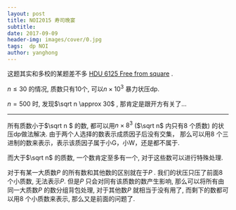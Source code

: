 ```yaml
---
layout: post
title: NOI2015 寿司晚宴
subtitle: 
date: 2017-09-09
header-img: images/cover/0.jpg
tags:  dp NOI
author: yanghong
---
```




这题其实和多校的某题差不多 [HDU  6125 Free from square](http://acm.hdu.edu.cn/showproblem.php?pid=6125) . 

$n \le 30$ 的情况, 质数只有10个, 可以$n \times 10 ^ 3$ 暴力状压dp.

$n=500$ 时, 发现$\sqrt n \approx 30$ , 那肯定是跟开方有关了...

---

所有质数小于$\sqrt n $  的数, 都可以用$n \times 8^3$ ($\sqrt n$ 内只有$8$ 个质数) 的状压dp做法解决.  由于两个人选择的数表示成质因子后没有交集， 那么可以用$8$ 个三进制的数来表示，表示该质因子属于小G，小W，还是都不属于. 

而大于$\sqrt n$ 的质数, 一个数肯定至多有一个, 对于这些数可以进行特殊处理. 

对于有某一大质数$P$ 的所有数和其他数的区别就在于$P$ . 我们的状压只压了前面$8$ 个小质数, 无法表示$P$. 但是$P$ 只会对同有该质数的数产生影响, 那么可以将所有由同一大质数$P$ 的数分组背包处理, 对于其他数$P$ 就相当于没有用了,  而剩下的数都可以用$8$ 个小质数来表示, 那么又是前面的问题了. 

